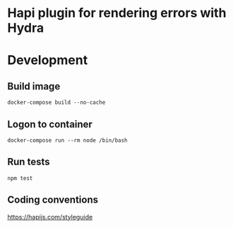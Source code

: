 Hapi plugin for rendering errors with Hydra
==============================

Development
==============================

Build image
------------
    docker-compose build --no-cache

Logon to container
------------
    docker-compose run --rm node /bin/bash

Run tests
------------
    npm test

Coding conventions
------------
https://hapijs.com/styleguide
